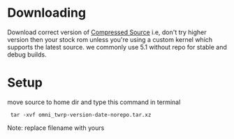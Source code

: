 # Downloading

Download correct version of [Compressed Source](https://github.com/TwrpBuilder/twrp-sources/releases) i.e, don't try higher version then your stock rom unless you're using a custom kernel which supports the latest source. we commonly use 5.1 without repo for stable and debug builds.

# Setup

move source to home dir and type this command in terminal 

` tar -xvf omni_twrp-version-date-norepo.tar.xz`

Note: replace filename with yours 